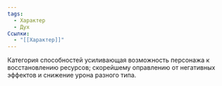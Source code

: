 ```yaml
---
tags:
  - Характер
  - Дух
Ссылки:
  - "[[Характер]]"
---
```

Категория способностей усиливающая возможность персонажа к восстановлению ресурсов; скорейшему оправлению от негативных эффектов и снижение урона разного типа.